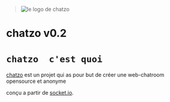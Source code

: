 >  ![le logo de chatzo](https://emojipedia-us.s3.dualstack.us-west-1.amazonaws.com/thumbs/120/microsoft/209/speech-balloon_1f4ac.png)

  chatzo v0.2 
=================

`chatzo  c'est quoi`
=================
[chatzo](https://chatzo.glitch.me/) est un projet qui as pour but de créer une web-chatroom
opensource et anonyme

conçu a partir de [ socket.io](https://socket.io/).




